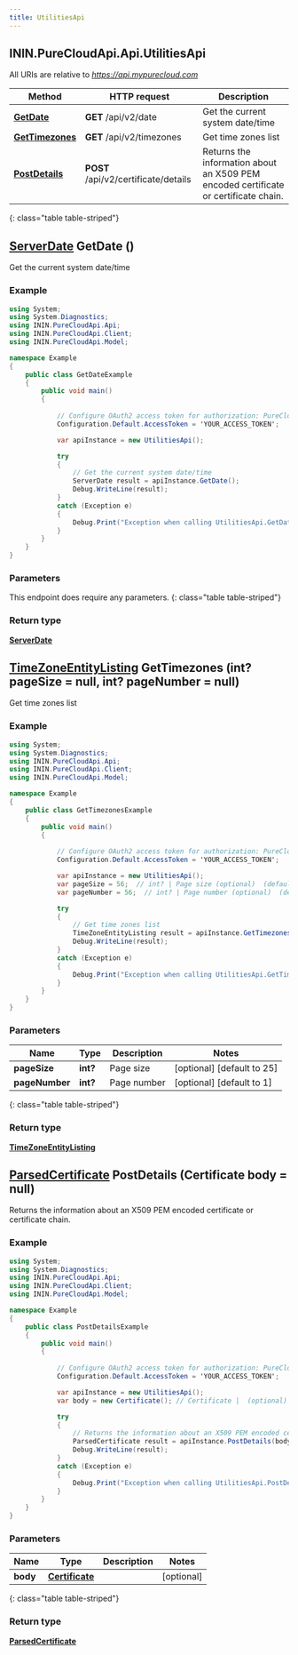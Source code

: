```yaml
---
title: UtilitiesApi
---
```

## ININ.PureCloudApi.Api.UtilitiesApi

All URIs are relative to *https://api.mypurecloud.com*

| Method | HTTP request | Description |
| ------------- | ------------- | ------------- |
| [**GetDate**](UtilitiesApi.html#getdate) | **GET** /api/v2/date | Get the current system date/time |
| [**GetTimezones**](UtilitiesApi.html#gettimezones) | **GET** /api/v2/timezones | Get time zones list |
| [**PostDetails**](UtilitiesApi.html#postdetails) | **POST** /api/v2/certificate/details | Returns the information about an X509 PEM encoded certificate or certificate chain. |
{: class="table table-striped"}

<a name="getdate"></a>

## [**ServerDate**](ServerDate.html) GetDate ()

Get the current system date/time



### Example
~~~csharp
using System;
using System.Diagnostics;
using ININ.PureCloudApi.Api;
using ININ.PureCloudApi.Client;
using ININ.PureCloudApi.Model;

namespace Example
{
    public class GetDateExample
    {
        public void main()
        {
            
            // Configure OAuth2 access token for authorization: PureCloud Auth
            Configuration.Default.AccessToken = 'YOUR_ACCESS_TOKEN';

            var apiInstance = new UtilitiesApi();

            try
            {
                // Get the current system date/time
                ServerDate result = apiInstance.GetDate();
                Debug.WriteLine(result);
            }
            catch (Exception e)
            {
                Debug.Print("Exception when calling UtilitiesApi.GetDate: " + e.Message );
            }
        }
    }
}
~~~

### Parameters
This endpoint does require any parameters.
{: class="table table-striped"}

### Return type

[**ServerDate**](ServerDate.html)

<a name="gettimezones"></a>

## [**TimeZoneEntityListing**](TimeZoneEntityListing.html) GetTimezones (int? pageSize = null, int? pageNumber = null)

Get time zones list



### Example
~~~csharp
using System;
using System.Diagnostics;
using ININ.PureCloudApi.Api;
using ININ.PureCloudApi.Client;
using ININ.PureCloudApi.Model;

namespace Example
{
    public class GetTimezonesExample
    {
        public void main()
        {
            
            // Configure OAuth2 access token for authorization: PureCloud Auth
            Configuration.Default.AccessToken = 'YOUR_ACCESS_TOKEN';

            var apiInstance = new UtilitiesApi();
            var pageSize = 56;  // int? | Page size (optional)  (default to 25)
            var pageNumber = 56;  // int? | Page number (optional)  (default to 1)

            try
            {
                // Get time zones list
                TimeZoneEntityListing result = apiInstance.GetTimezones(pageSize, pageNumber);
                Debug.WriteLine(result);
            }
            catch (Exception e)
            {
                Debug.Print("Exception when calling UtilitiesApi.GetTimezones: " + e.Message );
            }
        }
    }
}
~~~

### Parameters


|Name | Type | Description  | Notes |
|------------- | ------------- | ------------- | -------------|
| **pageSize** | **int?**| Page size | [optional] [default to 25] |
| **pageNumber** | **int?**| Page number | [optional] [default to 1] |
{: class="table table-striped"}

### Return type

[**TimeZoneEntityListing**](TimeZoneEntityListing.html)

<a name="postdetails"></a>

## [**ParsedCertificate**](ParsedCertificate.html) PostDetails (Certificate body = null)

Returns the information about an X509 PEM encoded certificate or certificate chain.



### Example
~~~csharp
using System;
using System.Diagnostics;
using ININ.PureCloudApi.Api;
using ININ.PureCloudApi.Client;
using ININ.PureCloudApi.Model;

namespace Example
{
    public class PostDetailsExample
    {
        public void main()
        {
            
            // Configure OAuth2 access token for authorization: PureCloud Auth
            Configuration.Default.AccessToken = 'YOUR_ACCESS_TOKEN';

            var apiInstance = new UtilitiesApi();
            var body = new Certificate(); // Certificate |  (optional) 

            try
            {
                // Returns the information about an X509 PEM encoded certificate or certificate chain.
                ParsedCertificate result = apiInstance.PostDetails(body);
                Debug.WriteLine(result);
            }
            catch (Exception e)
            {
                Debug.Print("Exception when calling UtilitiesApi.PostDetails: " + e.Message );
            }
        }
    }
}
~~~

### Parameters


|Name | Type | Description  | Notes |
|------------- | ------------- | ------------- | -------------|
| **body** | [**Certificate**](Certificate.html)|  | [optional]  |
{: class="table table-striped"}

### Return type

[**ParsedCertificate**](ParsedCertificate.html)

